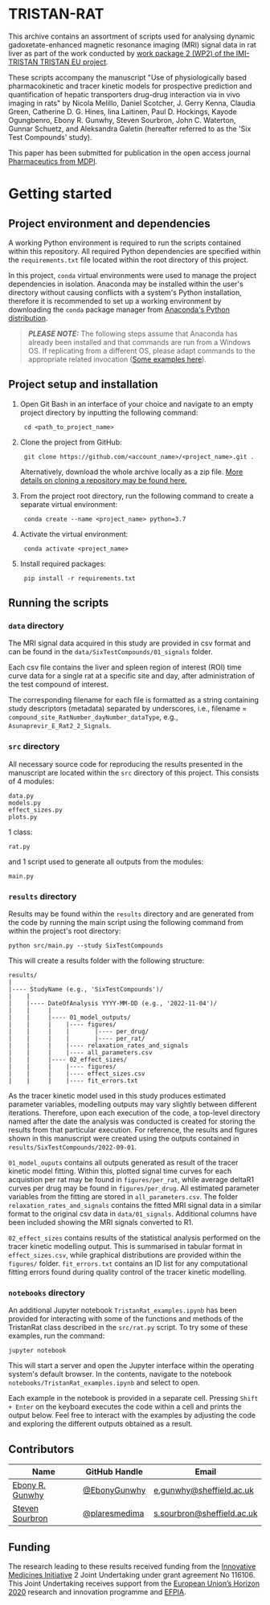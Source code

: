# TRISTAN-RAT

This archive contains an assortment of scripts used for analysing dynamic 
gadoxetate-enhanced magnetic resonance imaging (MRI) signal data in rat
liver as part of the work conducted by 
[work package 2 (WP2) of the IMI-TRISTAN TRISTAN EU project](https://www.imi-tristan.eu/liver).

These scripts accompany the manuscript "Use of physiologically based 
pharmacokinetic and tracer kinetic models for prospective prediction and 
quantification of hepatic transporters drug-drug interaction via in vivo imaging 
in rats" by Nicola Melillo, Daniel Scotcher, J. Gerry Kenna, Claudia Green, 
Catherine D. G. Hines, Iina Laitinen, Paul D. Hockings, Kayode Ogungbenro, 
Ebony R. Gunwhy, Steven Sourbron, John C. Waterton, Gunnar Schuetz, and 
Aleksandra Galetin (hereafter referred to as the 'Six Test Compounds' study).

This paper has been submitted for publication in the open access journal 
[Pharmaceutics from MDPI](https://www.mdpi.com/journal/pharmaceutics).


# Getting started

## Project environment and dependencies

A working Python environment is required to run the scripts contained within 
this repository. All required Python dependencies are specified within the 
`requirements.txt` file located within the root directory of this project.

In this project, `conda` virtual environments were used to manage the project 
dependencies in isolation. Anaconda may be installed within the user's directory 
without causing conflicts with a system's Python installation, therefore it is 
recommended to set up a working environment by downloading the `conda` package 
manager from [Anaconda's Python distribution](https://www.anaconda.com/download/).


> **_PLEASE NOTE:_** The following steps assume that Anaconda has already been installed and that 
>       commands are run from a Windows OS. If replicating from a different OS, please 
>       adapt commands to the appropriate related invocation ([Some examples here](https://kinsta.com/blog/python-commands/)).


## Project setup and installation

1. Open Git Bash in an interface of your choice and navigate to an empty project directory by inputting the following command:

        cd <path_to_project_name>

3. Clone the project from GitHub:

        git clone https://github.com/<account_name>/<project_name>.git .

   Alternatively, download the whole archive locally as a zip file. 
   [More details on cloning a repository may be found here.](https://docs.github.com/en/repositories/creating-and-managing-repositories/cloning-a-repository)

4. From the project root directory, run the following command to create a separate virtual environment:

        conda create --name <project_name> python=3.7

5. Activate the virtual environment:
    
        conda activate <project_name>

6. Install required packages:

        pip install -r requirements.txt


## Running the scripts

### `data` directory

The MRI signal data acquired in this study are provided in csv format and can 
be found in the `data/SixTestCompounds/01_signals` folder.

Each csv file contains the liver and spleen region of interest (ROI) time 
curve data for a single rat at a specific site and day, after administration of
the test compound of interest.

The corresponding filename for each file is formatted as a string containing 
study descriptors (metadata) separated by underscores, i.e.,
filename = `compound_site_RatNumber_dayNumber_dataType`,
e.g., `Asunaprevir_E_Rat2_2_Signals`.


### `src` directory

All necessary source code for reproducing the results presented in the 
manuscript are located within the `src` directory of this project. This
consists of 4 modules:
```
data.py
models.py
effect_sizes.py
plots.py
```
1 class:
```
rat.py
```
and 1 script used to generate all outputs from the modules:
```
main.py
```


### `results` directory

Results may be found within the `results` directory and are generated from the
code by running the main script using the following command from within the 
project's root directory:

    python src/main.py --study SixTestCompounds

This will create a results folder with the following structure:
```
results/
|
|---- StudyName (e.g., 'SixTestCompounds')/
|    |
|    |---- DateOfAnalysis YYYY-MM-DD (e.g., '2022-11-04')/
|    |     |
|    |     |---- 01_model_outputs/
|    |     |    |---- figures/
|    |     |    |       |---- per_drug/
|    |     |    |       |---- per_rat/
|    |     |    |---- relaxation_rates_and_signals
|    |     |    |---- all_parameters.csv
|    |     |---- 02_effect_sizes/
|    |     |    |---- figures/
|    |     |    |---- effect_sizes.csv
|    |     |    |---- fit_errors.txt
```

As the tracer kinetic model used in this study produces estimated parameter
variables, modelling outputs may vary slightly between different iterations.
Therefore, upon each execution of the code, a top-level directory named after 
the date the analysis was conducted is created for storing the results from
that particular execution. For reference, the results and figures shown in this 
manuscript were created using the outputs contained in 
`results/SixTestCompounds/2022-09-01`.

`01_model_ouputs` contains all outputs generated as result of the tracer kinetic
model fitting. Within this, plotted signal time curves for each acquistion per 
rat may be found in `figures/per_rat`, while average deltaR1 curves per drug may
be found in `figures/per_drug`. All estimated parameter variables from the fitting
are stored in `all_parameters.csv`. The folder `relaxation_rates_and_signals` 
contains the fitted MRI signal data in a similar format to the original csv data 
in `data/01_signals`. Additional columns have been included showing the MRI signals 
converted to R1.

`02_effect_sizes` contains results of the statistical analysis performed on the 
tracer kinetic modelling output. This is summarised in tabular format in 
`effect_sizes.csv`, while graphical distributions are provided within the `figures/`
folder. `fit_errors.txt` contains an ID list for any computational fitting errors
found during quality control of the tracer kinetic modelling.


### `notebooks` directory

An additional Jupyter notebook `TristanRat_examples.ipynb` has been provided for 
interacting with some of the functions and methods of the TristanRat class 
described in the `src/rat.py` script. To try some of these examples, run the command:

    jupyter notebook

This will start a server and open the Jupyter interface within the operating 
system's default browser. In the contents, navigate to the notebook 
`notebooks/TristanRat_examples.ipynb` and select to open. 

Each example in the notebook is provided in a separate cell. Pressing 
`Shift + Enter` on the keyboard executes the code within a cell and prints the 
output below. Feel free to interact with the examples by adjusting the code and
exploring the different outputs obtained as a result.


## Contributors


|Name     |  GitHub Handle   | Email    |
|---------|------------------|----------|
|[Ebony R. Gunwhy](https://github.com/EbonyGunwhy)  | [@EbonyGunwhy](https://github.com/EbonyGunwhy)     | e.gunwhy@sheffield.ac.uk   |
|[Steven Sourbron](https://github.com/plaresmedima) | [@plaresmedima](https://github.com/plaresmedima)   | s.sourbron@sheffield.ac.uk |


## Funding

The research leading to these results received funding from the [Innovative Medicines 
Initiative](https://www.imi.europa.eu/) 2 Joint Undertaking under grant agreement No 
116106. This Joint Undertaking receives support from the [European Union’s Horizon 2020](https://research-and-innovation.ec.europa.eu/funding/funding-opportunities/funding-programmes-and-open-calls/horizon-2020_en) research and innovation programme 
and [EFPIA](https://www.efpia.eu/).
